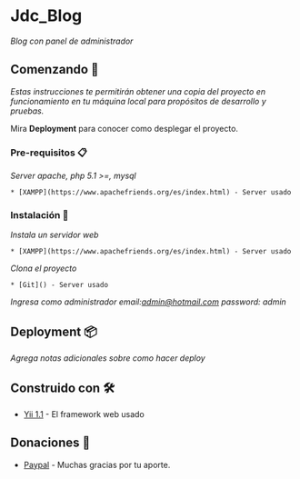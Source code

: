 # Jdc_Blog

_Blog con panel de administrador_

## Comenzando 🚀

_Estas instrucciones te permitirán obtener una copia del proyecto en funcionamiento en tu máquina local para propósitos de desarrollo y pruebas._

Mira **Deployment** para conocer como desplegar el proyecto.

### Pre-requisitos 📋

_Server apache, php 5.1 >=, mysql_

```
* [XAMPP](https://www.apachefriends.org/es/index.html) - Server usado

```
### Instalación 🔧

_Instala un servidor web_

```
* [XAMPP](https://www.apachefriends.org/es/index.html) - Server usado
```

_Clona el proyecto_

```
* [Git]() - Server usado
```

_Ingresa como administrador email:admin@hotmail.com password: admin_

## Deployment 📦

_Agrega notas adicionales sobre como hacer deploy_

## Construido con 🛠️

* [Yii 1.1](https://www.yiiframework.com/doc/guide/1.1/es) - El framework web usado


## Donaciones 🎁

* [Paypal]() - Muchas gracias por tu aporte.


